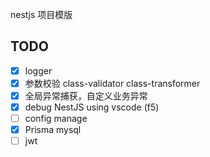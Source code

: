 nestjs 项目模版

## TODO

- [x] logger
- [x] 参数校验 class-validator class-transformer
- [x] 全局异常捕获，自定义业务异常
- [x] debug NestJS using vscode (f5)
- [ ] config manage
- [x] Prisma mysql
- [ ] jwt
